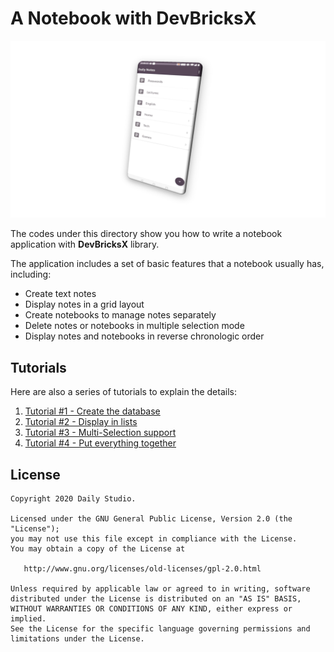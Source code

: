 # A Notebook with DevBricksX

![](../docs/assets/sample_notebook.png)

The codes under this directory show you how to write a notebook application with **DevBricksX** library. 

The application includes a set of basic features that a notebook usually has, including:

- Create text notes
- Display notes in a grid layout
- Create notebooks to manage notes separately
- Delete notes or notebooks in multiple selection mode
- Display notes and notebooks in reverse chronologic order

## Tutorials

Here are also a series of tutorials to explain the details:

1. [Tutorial #1 - Create the database](../docs/sample_notebook_tutorial_01.md)
2. [Tutorial #2 - Display in lists](../docs/sample_notebook_tutorial_02.md)
3. [Tutorial #3 - Multi-Selection support](../docs/sample_notebook_tutorial_03.md)
4. [Tutorial #4 - Put everything together](../docs/sample_notebook_tutorial_04.md)

## License
    Copyright 2020 Daily Studio.

    Licensed under the GNU General Public License, Version 2.0 (the "License");
    you may not use this file except in compliance with the License.
    You may obtain a copy of the License at
    
       http://www.gnu.org/licenses/old-licenses/gpl-2.0.html
    
    Unless required by applicable law or agreed to in writing, software
    distributed under the License is distributed on an "AS IS" BASIS,
    WITHOUT WARRANTIES OR CONDITIONS OF ANY KIND, either express or implied.
    See the License for the specific language governing permissions and
    limitations under the License.

